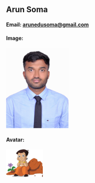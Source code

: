 
## Arun Soma
#### Email: arunedusoma@gmail.com
#### Image:
<img src="https://github.com/asoma0710/asoma0710/blob/main/photo_passsize.jpg" width="170">

#### Avatar:
<img src="https://github.com/asoma0710/asoma0710/blob/main/chotaBheem.jpg" width="100">
